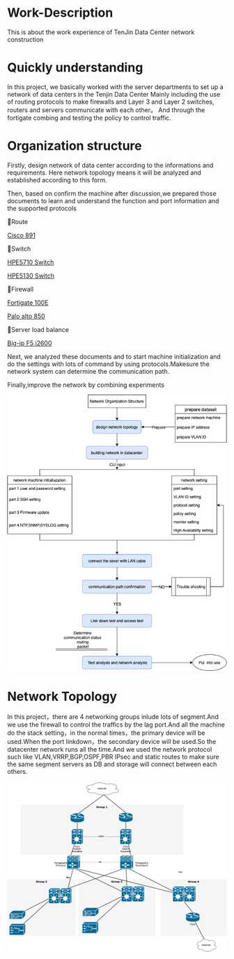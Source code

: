 # Work-Description
This is about the work experience of TenJin Data Center network construction

# Quickly understanding
In this project, we basically worked with the server departments to set up a network of data centers in the Tenjin Data Center
Mainly including the use of routing protocols to make firewalls and Layer 3 and Layer 2 switches, routers and servers communicate with each other。
And through the fortigate combing and testing the policy to control traffic.

# Organization structure
Firstly, design network of data center according to the informations and requirements. Here network topology means it will be analyzed and established according to this form. 

Then, based on confirm the machine after discussion,we prepared those documents to learn and understand the function and port information and the supported protocols

🔸Route

[Cisco 891](https://www.cisco.com/c/ja_jp/support/routers/891-integrated-services-router-isr/model.html)

🔸Switch

[HPE5710 Switch](https://www.hpe.com/jp/ja/product-catalog/networking/networking-switches/pip.hpe-flexfabric-5710-switch-series.1010868971.html)

[HPE5130 Switch](https://www.hpe.com/jp/ja/product-catalog/networking/networking-switches/pip.hpe-flexnetwork-5130-hi-switch-series.1008605458.html)


🔸Firewall

[Fortigate 100E](https://www.fortinet.com/resources-content/fortinet/assets/data-sheets/ja_jp/file/FGT100ESeriesDS)

[Palo alto 850](https://www.paloaltonetworks.jp/apps/pan/public/downloadResource?pagePath=/content/pan/ja_JP/resources/datasheets/pa-800-series-datasheet)

🔸Server load balance

[Big-ip F5 i2600](https://www.networld.co.jp/product/f5/pro_info/bigip/)

Next, we analyzed these documents and to start machine initialization and do the settings with lots of command by using protocols.Makesure the network system can determine the communication path.

Finally,improve the network by combining experiments

![image](https://github.com/changwei7/Work-Description/blob/main/network%20organization%20structure.png)


# Network Topology

In this project，there are 4 networking groups inlude lots of segment.And we use the firewall to control the traffics by the lag port.And all the machine do the stack setting，in the normal times，the primary device will be used.When the port linkdown，the secondary device will be used.So the datacenter network runs all the time.And we used the network protocol such like VLAN,VRRP,BGP,OSPF,PBR IPsec and static routes to make sure the same segment servers as DB and storage will connect between each others.

![image](https://github.com/changwei7/Work-Description/blob/main/Network%20Topology.png)
